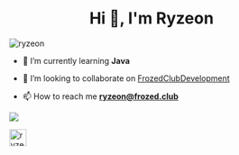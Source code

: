 <h1 align="center">Hi 👋, I'm Ryzeon</h1>

<p align="left"> <img src="https://komarev.com/ghpvc/?username=ryzeon" alt="ryzeon" /> </p>

- 🌱 I’m currently learning **Java**

- 🔭 I’m looking to collaborate on [FrozedClubDevelopment](https://github.com/FrozedClubDevelopment)

- 📫 How to reach me **ryzeon@frozed.club**


<p align="left"> <img src="https://github-readme-stats.vercel.app/api?username=Ryzeon&show_icons=true&theme=radical&count_private=true" </p>
  

<a href="https://twitter.com/ryzeon_" target="blank"> <img align="center" src="https://cdn.jsdelivr.net/npm/simple-icons@3.0.1/icons/twitter.svg" alt="ryzeon_" height="30" width="30" /></a> </p>
